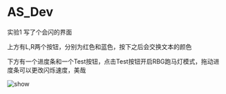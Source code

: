 # AS_Dev
实验1 写了个会闪的界面

上方有L,R两个按钮，分别为红色和蓝色，按下之后会交换文本的颜色

下方有一个进度条和一个Test按钮，点击Test按钮开启RBG跑马灯模式，拖动进度条可以更改闪烁速度，美哉

![show](https://github.com/ZeroNinx/AS_Dev/blob/master/01/screenshot/video.gif)

